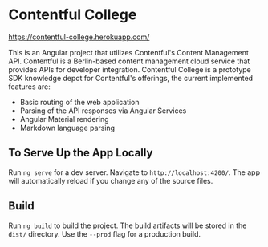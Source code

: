# Contentful College
https://contentful-college.herokuapp.com/

This is an Angular project that utilizes Contentful's Content Management API. Contentful is a Berlin-based content management cloud service that provides APIs for developer integration. Contentful College is a prototype SDK knowledge depot for Contentful's offerings, the current implemented features are:

- Basic routing of the web application
- Parsing of the API responses via Angular Services
- Angular Material rendering
- Markdown language parsing

## To Serve Up the App Locally

Run `ng serve` for a dev server. Navigate to `http://localhost:4200/`. The app will automatically reload if you change any of the source files.

## Build

Run `ng build` to build the project. The build artifacts will be stored in the `dist/` directory. Use the `--prod` flag for a production build.

